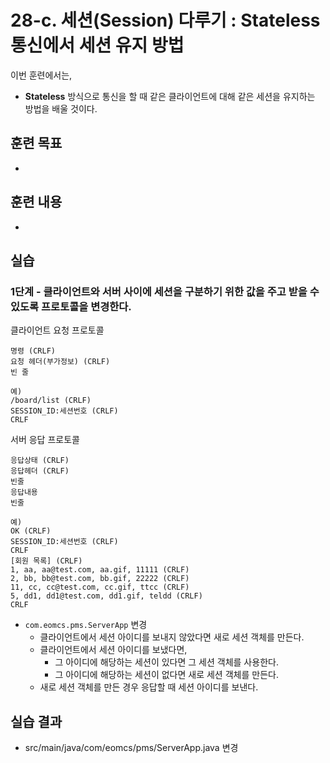 # 28-c. 세션(Session) 다루기 : Stateless 통신에서 세션 유지 방법

이번 훈련에서는,
- **Stateless** 방식으로 통신을 할 때 같은 클라이언트에 대해 같은 세션을 유지하는 방법을 배울 것이다.

## 훈련 목표
- 

## 훈련 내용
- 


## 실습

### 1단계 - 클라이언트와 서버 사이에 세션을 구분하기 위한 값을 주고 받을 수 있도록 프로토콜을 변경한다.

클라이언트 요청 프로토콜
```
명령 (CRLF)
요청 헤더(부가정보) (CRLF)
빈 줄

예)
/board/list (CRLF)
SESSION_ID:세션번호 (CRLF)
CRLF
```

서버 응답 프로토콜
```
응답상태 (CRLF)
응답헤더 (CRLF)
빈줄
응답내용
빈줄

예)
OK (CRLF)
SESSION_ID:세션번호 (CRLF)
CRLF
[회원 목록] (CRLF)
1, aa, aa@test.com, aa.gif, 11111 (CRLF)
2, bb, bb@test.com, bb.gif, 22222 (CRLF)
11, cc, cc@test.com, cc.gif, ttcc (CRLF)
5, dd1, dd1@test.com, dd1.gif, teldd (CRLF)
CRLF
```

- `com.eomcs.pms.ServerApp` 변경
  - 클라이언트에서 세션 아이디를 보내지 않았다면 새로 세션 객체를 만든다.
  - 클라이언트에서 세션 아이디를 보냈다면,
    - 그 아이디에 해당하는 세션이 있다면 그 세션 객체를 사용한다.
    - 그 아이디에 해당하는 세션이 없다면 새로 세션 객체를 만든다.
  - 새로 세션 객체를 만든 경우 응답할 때 세션 아이디를 보낸다.


## 실습 결과
- src/main/java/com/eomcs/pms/ServerApp.java 변경
